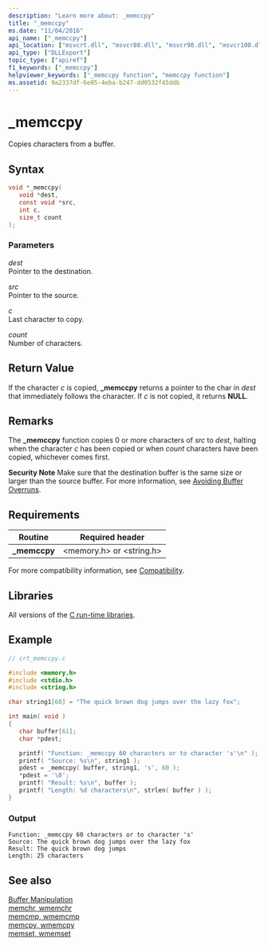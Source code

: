 ```yaml
---
description: "Learn more about: _memccpy"
title: "_memccpy"
ms.date: "11/04/2016"
api_name: ["_memccpy"]
api_location: ["msvcrt.dll", "msvcr80.dll", "msvcr90.dll", "msvcr100.dll", "msvcr100_clr0400.dll", "msvcr110.dll", "msvcr110_clr0400.dll", "msvcr120.dll", "msvcr120_clr0400.dll", "ucrtbase.dll", "api-ms-win-crt-string-l1-1-0.dll"]
api_type: ["DLLExport"]
topic_type: ["apiref"]
f1_keywords: ["_memccpy"]
helpviewer_keywords: ["_memccpy function", "memccpy function"]
ms.assetid: 9a2337df-6e85-4eba-b247-dd0532f45ddb
---
```

# _memccpy

Copies characters from a buffer.

## Syntax

```C
void *_memccpy(
   void *dest,
   const void *src,
   int c,
   size_t count
);
```

### Parameters

*dest*<br/>
Pointer to the destination.

*src*<br/>
Pointer to the source.

*c*<br/>
Last character to copy.

*count*<br/>
Number of characters.

## Return Value

If the character *c* is copied, **_memccpy** returns a pointer to the char in *dest* that immediately follows the character. If *c* is not copied, it returns **NULL**.

## Remarks

The **_memccpy** function copies 0 or more characters of *src* to *dest*, halting when the character *c* has been copied or when *count* characters have been copied, whichever comes first.

**Security Note** Make sure that the destination buffer is the same size or larger than the source buffer. For more information, see [Avoiding Buffer Overruns](/windows/win32/SecBP/avoiding-buffer-overruns).

## Requirements

|Routine|Required header|
|-------------|---------------------|
|**_memccpy**|\<memory.h> or \<string.h>|

For more compatibility information, see [Compatibility](../../c-runtime-library/compatibility.md).

## Libraries

All versions of the [C run-time libraries](../../c-runtime-library/crt-library-features.md).

## Example

```C
// crt_memccpy.c

#include <memory.h>
#include <stdio.h>
#include <string.h>

char string1[60] = "The quick brown dog jumps over the lazy fox";

int main( void )
{
   char buffer[61];
   char *pdest;

   printf( "Function: _memccpy 60 characters or to character 's'\n" );
   printf( "Source: %s\n", string1 );
   pdest = _memccpy( buffer, string1, 's', 60 );
   *pdest = '\0';
   printf( "Result: %s\n", buffer );
   printf( "Length: %d characters\n", strlen( buffer ) );
}
```

### Output

```Output
Function: _memccpy 60 characters or to character 's'
Source: The quick brown dog jumps over the lazy fox
Result: The quick brown dog jumps
Length: 25 characters
```

## See also

[Buffer Manipulation](../../c-runtime-library/buffer-manipulation.md)<br/>
[memchr, wmemchr](memchr-wmemchr.md)<br/>
[memcmp, wmemcmp](memcmp-wmemcmp.md)<br/>
[memcpy, wmemcpy](memcpy-wmemcpy.md)<br/>
[memset, wmemset](memset-wmemset.md)<br/>
